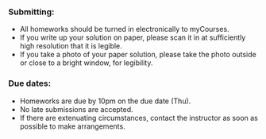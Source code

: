 ### Submitting:
+ All homeworks should be turned in electronically to myCourses. 
+ If you write up your solution on paper, please scan it in at sufficiently high resolution that it is legible.
+ If you take a photo of your paper solution, please take the photo outside or close to a bright window, for legibility.

### Due dates:
+ Homeworks are due by 10pm on the due date (Thu).
+ No late submissions are accepted.
+ If there are extenuating circumstances, contact the instructor as soon
as possible to make arrangements.

